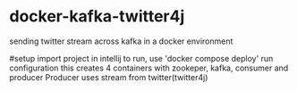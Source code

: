# docker-kafka-twitter4j
sending twitter stream across kafka in a docker environment

#setup
import project in intellij
to run, use 'docker compose deploy' run configuration
this creates 4 containers with zookeper, kafka, consumer and producer
Producer uses stream from twitter(twitter4j)


